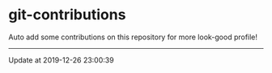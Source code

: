 # git-contributions

Auto add some contributions on this repository for more look-good profile!

---

Update at 2019-12-26 23:00:39

